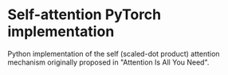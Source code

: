 # Self-attention PyTorch implementation
Python implementation of the self (scaled-dot product) attention mechanism originally proposed in "Attention Is All You Need".
